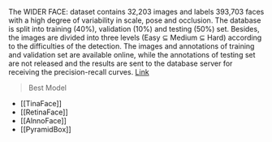 The WIDER FACE: dataset contains 32,203 images and labels 393,703 faces with a high degree of variability in scale, pose and occlusion. The database is split into training (40%), validation (10%) and testing (50%) set. Besides, the images are divided into three levels (Easy ⊆ Medium ⊆ Hard) according to the difficulties of the detection. The images and annotations of training and validation set are available online, while the annotations of testing set are not released and the results are sent to the database server for receiving the precision-recall curves. [Link](https://paperswithcode.com/dataset/wider-face-1)

>Best Model
- [[TinaFace]]
- [[RetinaFace]]
- [[AlnnoFace]]
- [[PyramidBox]]
